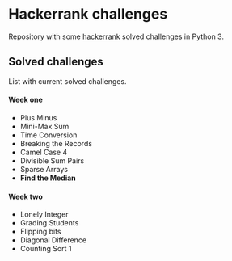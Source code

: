 # Hackerrank challenges

Repository with some <a target="_blank" href="https://www.hackerrank.com/">hackerrank</a> solved challenges in Python 3.

## Solved challenges
List with current solved challenges.

#### Week one
<ul>
    <li>Plus Minus</li>
    <li>Mini-Max Sum</li>
    <li>Time Conversion</li>
    <li>Breaking the Records</li>
    <li>Camel Case 4</li>
    <li>Divisible Sum Pairs</li>
    <li>Sparse Arrays</li>
    <li><strong>Find the Median</strong></li>
</ul>

#### Week two
<ul>
    <li>Lonely Integer</li>
    <li>Grading Students</li>
    <li>Flipping bits</li>
    <li>Diagonal Difference</li>
    <li>Counting Sort 1</li>
</ul>
